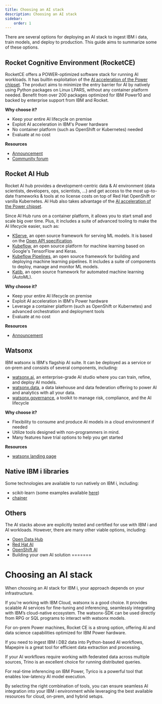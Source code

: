```yaml
---
title: Choosing an AI stack
description: Choosing an AI stack
sidebar:
    order: 1
---
```



There are several options for deploying an AI stack to ingest IBM i data, train models,
and deploy to production. This guide aims to summarize some of these options.


## Rocket Cognitive Environment (RocketCE)

RocketCE offers a POWER-optimized software stack for running AI workloads.
It has builtin exploitation of the [AI acceleration of the Power chipset](../mma).
The product aims to minimize the entry barrier for AI by natively using Python
packages on Linux LPARS, without any container platform needed. 
Benefit from over 200 packages optimized for IBM Power10 and backed by enterprise
support from IBM and Rocket.

**Why choose it?**
- Keep your entire AI lifecycle on premise
- Exploit AI acceleration in IBM's Power hardware
- No container platform (such as OpenShift or Kubernetes) needed
- Evaluate at no cost

**Resources**
- [Announcement](https://www.ibm.com/docs/en/announcements/rocketce-aiml-power-support?region=US)
- [Community forum](https://community.rocketsoftware.com/forums/power?CommunityKey=c7ece6e8-5a29-4a17-a2bc-68b65f89d29f)

## Rocket AI Hub

Rocket AI hub provides a development-centric data & AI environment (data scientists,
developers, ops, scientists, …) and get access to the most up-to-date frameworks & tools
at no license costs on top of Red Hat OpenShift or vanilla Kubernetes. AI Hub also takes
advantage of the [AI acceleration of the Power chipset](../mma).

Since AI Hub runs on a container platform, it allows you to start small and scale big
over time. Plus, it includes a suite of advanced tooling to make the AI lifecycle easier,
such as:
- [KServe](https://github.com/kserve/kserve), an open source framework for serving ML models. It is based on the [Open API specification](https://swagger.io/).
- [Kubeflow](https://github.com/kubeflow), an open source platform for machine learning based on Google's TensorFlow and Keras.
- [Kubeflow Pipelines](https://github.com/kubeflow/pipelines), an open source framework for building and deploying machine learning pipelines. It includes a suite of components to deploy, manage and monitor ML models.
- [Katib](https://github.com/kubeflow/katib), an open source framework for automated machine learning (AutoML). 


**Why choose it?**
- Keep your entire AI lifecycle on premise
- Exploit AI acceleration in IBM's Power hardware
- Leverage a container platform (such as OpenShift or Kubernetes) and advanced orchestration and deployment tools
- Evaluate at no cost

**Resources**
- [Announcement](https://www.ibm.com/docs/en/announcements/rocket-ai-hub-power)

## Watsonx

IBM watsonx is IBM's flagship AI suite. It can be deployed as a service or on-prem and consists of several components, including:
- [watsonx.ai](http://watsonx.ai), an enterprise-grade AI studio where you can train, refine, and deploy AI models.
- [watsonx.data](https://www.ibm.com/products/watsonx-data), a data lakehouse and data federation offering to power AI and analytics with all your data.
- [watsonx.governance](https://www.ibm.com/products/watsonx-governance), a toolkit to manage risk, compliance, and the AI lifecycle

**Why choose it?**
- Flexibility to consume and produce AI models in a cloud environment if needed
- Utilize tools designed with non-programmers in mind.
- Many features have trial options to help you get started

**Resources**
- [watsonx landing page](https://www.ibm.com/watsonx)

## Native IBM i libraries

Some technologies are available to run natively on IBM i, including:
- scikit-learn (some examples available [here](https://github.com/IBM/ibmi-oss-examples/tree/master/machinelearning))
- [chainer](https://github.com/chainer/chainer)

## Others

The AI stacks above are explicitly tested and certified for use with IBM i and AI workloads. However, 
there are many other viable options, including:
- [Open Data Hub](https://opendatahub.io/)
- [Red Hat AI](https://www.redhat.com/en/products/ai)
- [OpenShift AI](https://www.redhat.com/en/technologies/cloud-computing/openshift/openshift-ai)
- Building your own AI solution
=======
# Choosing an AI stack

When choosing an AI stack for IBM i, your approach depends on your infrastructure.

If you're working with IBM Cloud, watsonx is a good choice. It provides scalable AI services for fine-tuning and inferencing, seamlessly integrating with IBM’s cloud-native ecosystem. The watsonx-SDK can be used directly from RPG or SQL programs to interact with watsonx models.

For on-prem Power machines, Rocket CE is a strong option, offering AI and data science capabilities optimized for IBM Power hardware.

If you need to ingest IBM i DB2 data into Python-based AI workflows, Mapepire is a great tool for efficient data extraction and processing.

If your AI workflows require working with federated data across multiple sources, Trino is an excellent choice for running distributed queries.

For real-time inferencing on IBM Power, Tyrico is a powerful tool that enables low-latency AI model execution.

By selecting the right combination of tools, you can ensure seamless AI integration into your IBM i environment while leveraging the best available resources for cloud, on-prem, and hybrid setups.
